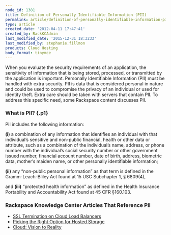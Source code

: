 ```yaml
---
node_id: 1381
title: Definition of Personally Identifiable Information (PII)
permalink: article/definition-of-personally-identifiable-information-pii
type: article
created_date: '2012-04-11 17:47:41'
created_by: RackKCAdmin
last_modified_date: '2015-12-31 18:3233'
last_modified_by: stephanie.fillmon
products: Cloud Hosting
body_format: tinymce
---
```


When you evaluate the security requirements of an application, the
sensitivity of information that is being stored, processed, or
transmitted by the application is important. Personally Identifiable
Information (PII)  must be handled with extra security. PII is data that
is considered personal in nature and could be used to compromise the
privacy of an individual or used for identity theft. Extra care should
be taken with servers that contain PII. To address this specific need,
some Rackspace content discusses PII.

### What is PII? {.p1}

PII includes the following information:

**(i)** a combination of any information that identifies an individual
with that individual&rsquo;s sensitive and non-public financial, health or
other data or attribute, such as a combination of the individual&rsquo;s name,
address, or phone number with the individual&rsquo;s social security number or
other government issued number, financial account number, date of birth,
address, biometric data, mother&rsquo;s maiden name, or other personally
identifiable information;

**(ii)** any &ldquo;non-public personal information&rdquo; as that term is defined
in the Gramm-Leach-Bliley Act found at 15 USC Subchapter 1, &sect; 6809(4),

and **(iii)**  &ldquo;protected health information&rdquo; as defined in the Health
Insurance Portability and Accountability Act found at 45 CFR &sect;160.103.

### Rackspace Knowledge Center Articles That Reference PII

-   [SSL Termination on Cloud Load
    Balancers](http://www.rackspace.com/knowledge_center/article/ssl-termination-on-cloud-load-balancers)
-   [Picking the Right Option for Hosted
    Storage](http://www.rackspace.com/knowledge_center/whitepaper/picking-the-right-option-for-hosted-storage)
-   [Cloud: Vision to
    Reality](http://www.rackspace.com/knowledge_center/whitepaper/cloud-vision-to-reality-0)


